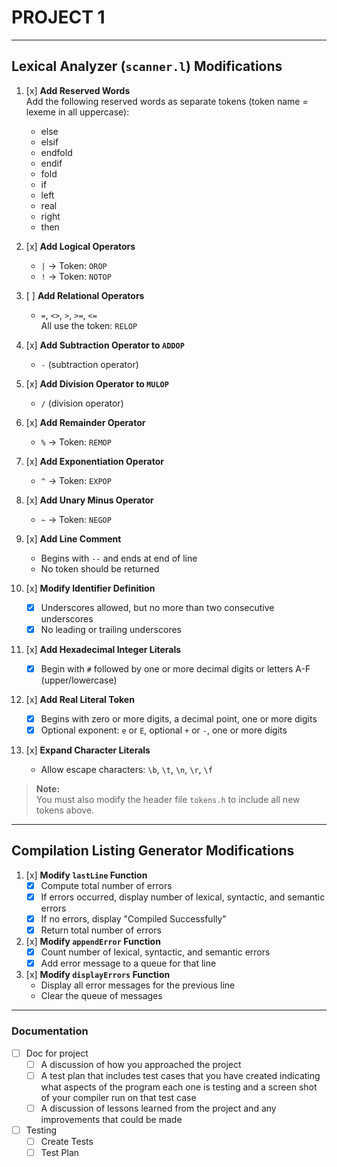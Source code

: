 # PROJECT 1

---

## Lexical Analyzer (`scanner.l`) Modifications

1. [x] **Add Reserved Words**  
   Add the following reserved words as separate tokens (token name = lexeme in all uppercase):  
   - else
   - elsif
   - endfold
   - endif
   - fold
   - if
   - left
   - real
   - right
   - then

2. [x] **Add Logical Operators**  
   - `|` → Token: `OROP`
   - `!` → Token: `NOTOP`

3. [ ] **Add Relational Operators**  
   - `=`, `<>`, `>`, `>=`, `<=`  
   All use the token: `RELOP`

4. [x] **Add Subtraction Operator to `ADDOP`**  
   - `-` (subtraction operator)

5. [x] **Add Division Operator to `MULOP`**  
   - `/` (division operator)

6. [x] **Add Remainder Operator**  
   - `%` → Token: `REMOP`

7. [x] **Add Exponentiation Operator**  
   - `^` → Token: `EXPOP`

8. [x] **Add Unary Minus Operator**  
   - `~` → Token: `NEGOP`

9. [x] **Add Line Comment**  
   - Begins with `--` and ends at end of line  
   - No token should be returned

10. [x] **Modify Identifier Definition**  
    - [x] Underscores allowed, but no more than two consecutive underscores  
    - [x] No leading or trailing underscores

11. [x] **Add Hexadecimal Integer Literals**  
    - [x] Begin with `#` followed by one or more decimal digits or letters A-F (upper/lowercase)

12. [x] **Add Real Literal Token**  
    - [x] Begins with zero or more digits, a decimal point, one or more digits  
    - [x] Optional exponent: `e` or `E`, optional `+` or `-`, one or more digits

13. [x] **Expand Character Literals**  
    - Allow escape characters: `\b`, `\t`, `\n`, `\r`, `\f`

> **Note:**  
> You must also modify the header file `tokens.h` to include all new tokens above.

---

## Compilation Listing Generator Modifications

1. [x] **Modify `lastLine` Function**  
   - [x] Compute total number of errors  
   - [x] If errors occurred, display number of lexical, syntactic, and semantic errors  
   - [x] If no errors, display "Compiled Successfully"  
   - [x] Return total number of errors

2. [x] **Modify `appendError` Function**  
   - [x] Count number of lexical, syntactic, and semantic errors  
   - [x] Add error message to a queue for that line

3. [x] **Modify `displayErrors` Function**  
   - Display all error messages for the previous line  
   - Clear the queue of messages

---

### Documentation
- [ ] Doc for project
    - [ ] A discussion of how you approached the project
    - [ ] A test plan that includes test cases that you have created indicating what aspects of the program each one is testing and a screen shot of your compiler run on that test case
    - [ ] A discussion of lessons learned from the project and any improvements that could be made
- [ ] Testing
    - [ ] Create Tests
    - [ ] Test Plan